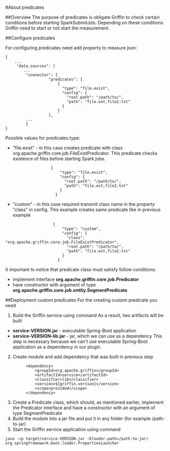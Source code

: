 <!--
Licensed to the Apache Software Foundation (ASF) under one
or more contributor license agreements.  See the NOTICE file
distributed with this work for additional information
regarding copyright ownership.  The ASF licenses this file
to you under the Apache License, Version 2.0 (the
"License"); you may not use this file except in compliance
with the License.  You may obtain a copy of the License at

  http://www.apache.org/licenses/LICENSE-2.0

Unless required by applicable law or agreed to in writing,
software distributed under the License is distributed on an
"AS IS" BASIS, WITHOUT WARRANTIES OR CONDITIONS OF ANY
KIND, either express or implied.  See the License for the
specific language governing permissions and limitations
under the License.
-->

#About predicates

##Overview
The purpose of predicates is obligate Griffin to check certain conditions before starting SparkSubmitJob. 
Depending on these conditions Griffin need to start or not start the measurement.

##Configure predicates

For configuring predicates need add property to measure json:
```
{
    ...
     "data.sources": [
        ...
         "connector": {
                   "predicates": [
                       {
                         "type": "file.exist",
                         "config": {
                           "root.path": "/path/to/",
                           "path": "file.ext,file2.txt"
                         }
                       }
                   ],
         ...
         }
}
```

Possible values for predicates.type:
- "file.exist" - in this case creates predicate with class org.apache.griffin.core.job.FileExistPredicator. This predicate checks existence of files before starting Spark jobs.
 ```
                     {
                         "type": "file.exist",
                         "config": {
                           "root.path": "/path/to/",
                           "path": "file.ext,file2.txt"
                         }
                       }
```

- "custom" - in this case required transmit class name in the property "class" in config. 
This example creates same predicate like in previous example
```
                     {
                         "type": "custom",
                         "config": {
                           "class": "org.apache.griffin.core.job.FileExistPredicator",
                           "root.path": "/path/to/",
                           "path": "file.ext,file2.txt"
                         }
                       }
```
It important to notice that predicate class must satisfy follow conditions:
- implement interface **org.apache.griffin.core.job.Predicator**
- have constructor with argument of type **org.apache.griffin.core.job.entity.SegmentPredicate**

##Deployment custom predicates
For the creating custom predicate you need 
1. Build the Griffin service using command
As a result, two artifacts will be built  
- **service-VERSION.jar** - executable Spring-Boot application
- **service-VERSION-lib.jar** - jar, which we can use as a dependency
This step is necessary because we can't use executable Spring-Boot application as a dependency in our plugin. 
2. Create module and add dependency that was built in previous step
```
         <dependency>
             <groupId>org.apache.griffin</groupId>
             <artifactId>service</artifactId>
             <classifier>lib</classifier>
             <version>${griffin.version}</version>
             <scope>provided</scope>
         </dependency>
```
3. Create a Predicate class, which should, as mentioned earlier, implement the Predicator interface and have a constructor with an argument of type SegmentPredicate
4. Build the module into a jar file and put it in any folder (for example /path-to-jar)
5. Start the Griffin service application using command 
```
java -cp target/service-VERSION.jar -Dloader.path=/path-to-jar/ org.springframework.boot.loader.PropertiesLauncher
```